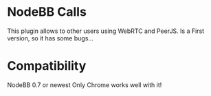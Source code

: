 # NodeBB Calls

This plugin allows to other users using WebRTC and PeerJS.
Is a First version, so it has some bugs...

# Compatibility
NodeBB 0.7 or newest
Only Chrome works well with it!